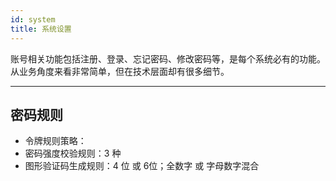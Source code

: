 ```yaml
---
id: system
title: 系统设置
---
```

账号相关功能包括注册、登录、忘记密码、修改密码等，是每个系统必有的功能。从业务角度来看非常简单，但在技术层面却有很多细节。

---
## 密码规则
- 令牌规则策略：
- 密码强度校验规则：3 种
- 图形验证码生成规则：4 位 或 6位；全数字 或 字母数字混合



